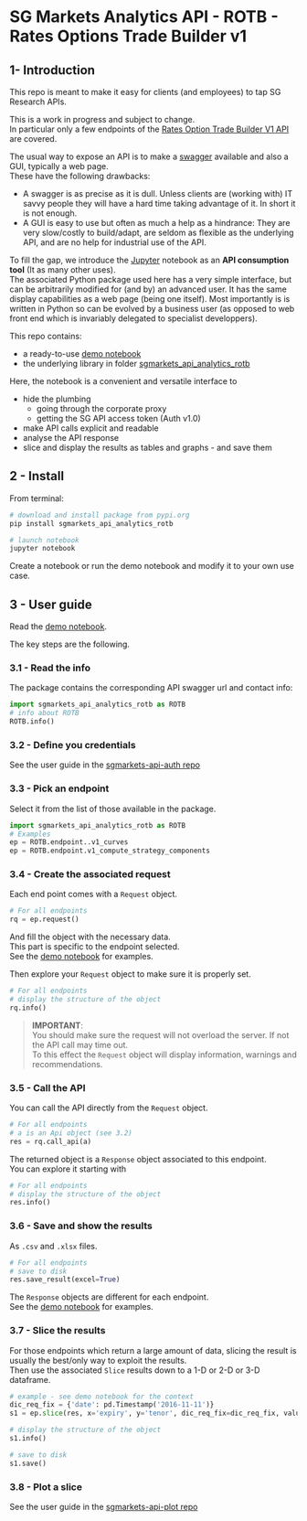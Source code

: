 # SG Markets Analytics API - ROTB - Rates Options Trade Builder v1


## 1- Introduction

This repo is meant to make it easy for clients (and employees) to tap SG Research APIs.  

This is a work in progress and subject to change.  
In particular only a few endpoints of the [Rates Option Trade Builder V1 API](https://analytics-api.sgmarkets.com/rotb/v1/swagger/ui/index) are covered.  

The usual way to expose an API is to make a [swagger](https://swagger.io/) available and also a GUI, typically a web page.  
These have the following drawbacks:
+ A swagger is as precise as it is dull. Unless clients are (working with) IT savvy people they will have a hard time taking advantage of it. In short it is not enough. 
+ A GUI is easy to use but often as much a help as a hindrance: They are very slow/costly to build/adapt, are seldom as flexible as the underlying API, and are no help for industrial use of the API.  

To fill the gap, we introduce the [Jupyter](http://jupyter.org/) notebook as an **API consumption tool** (It as many other uses).  
The associated Python package used here has a very simple interface, but can be arbitrarily modified for (and by) an advanced user. It has the same display capabilities as a web page (being one itself). Most importantly is is written in Python so can be evolved by a business user (as opposed to web front end which is invariably delegated to specialist developpers).


This repo contains:
+ a ready-to-use [demo notebook](http://nbviewer.jupyter.org/urls/gitlab.com/sgmarkets/sgmarkets-api-analytics-rotb/raw/master/demo_sgmarkets_api_analytics_rotb.ipynb)
+ the underlying library in folder [sgmarkets_api_analytics_rotb](https://gitlab.com/sgmarkets/sgmarkets-api-analytics-rotb/tree/master/sgmarkets_api_analytics_rotb)

Here, the notebook is a convenient and versatile interface to
+ hide the plumbing
    + going through the corporate proxy
    + getting the SG API access token (Auth v1.0)
+ make API calls explicit and readable
+ analyse the API response
+ slice and display the results as tables and graphs - and save them


## 2 - Install

From terminal:
```bash
# download and install package from pypi.org
pip install sgmarkets_api_analytics_rotb

# launch notebook
jupyter notebook
```
Create a notebook or run the demo notebook and modify it to your own use case.


## 3 - User guide

Read the [demo notebook](http://nbviewer.jupyter.org/urls/gitlab.com/sgmarkets/sgmarkets-api-analytics-rotb/raw/master/demo_sgmarkets_api_analytics_rotb.ipynb).

The key steps are the following.

### 3.1 - Read the info

The package contains the corresponding API swagger url and contact info:

```python
import sgmarkets_api_analytics_rotb as ROTB
# info about ROTB
ROTB.info()
```

### 3.2 - Define you credentials

See the user guide in the [sgmarkets-api-auth repo](https://gitlab.com/sgmarkets/sgmarkets-api-auth#3-user-guide)


### 3.3 - Pick an endpoint

Select it from the list of those available in the package.  

```python
import sgmarkets_api_analytics_rotb as ROTB
# Examples
ep = ROTB.endpoint..v1_curves
ep = ROTB.endpoint.v1_compute_strategy_components
```

### 3.4 - Create the associated request

Each end point comes with a `Request` object.  

```python
# For all endpoints
rq = ep.request()
```

And fill the object with the necessary data.  
This part is specific to the endpoint selected.  
See the [demo notebook](http://nbviewer.jupyter.org/urls/gitlab.com/sgmarkets/sgmarkets-api-analytics-rotb/raw/master/demo_sgmarkets_api_analytics_rotb.ipynb) for examples.  

Then explore your `Request` object to make sure it is properly set.
```python
# For all endpoints
# display the structure of the object
rq.info()
```

> **IMPORTANT**:  
> You should make sure the request will not overload the server. If not the API call may time out.  
> To this effect the `Request` object will display information, warnings and recommendations.  


### 3.5 - Call the API

You can call the API directly from the `Request` object.  

```python
# For all endpoints
# a is an Api object (see 3.2)
res = rq.call_api(a)
```

The returned object is a `Response` object associated to this endpoint.  
You can explore it starting with

```python
# For all endpoints
# display the structure of the object
res.info()
```

### 3.6 - Save and show the results

As `.csv` and `.xlsx` files.

```python
# For all endpoints
# save to disk
res.save_result(excel=True)
```

The `Response` objects are different for each endpoint.  
See the [demo notebook](http://nbviewer.jupyter.org/urls/gitlab.com/sgmarkets/sgmarkets-api-analytics-rotb/raw/master/demo_sgmarkets_api_analytics_rotb.ipynb) for examples.  


### 3.7 - Slice the results

For those endpoints which return a large amount of data, slicing the result is usually the best/only way to exploit the results.  
Then use the associated `Slice` results down to a 1-D or 2-D or 3-D dataframe.  

```python
# example - see demo notebook for the context
dic_req_fix = {'date': pd.Timestamp('2016-11-11')}
s1 = ep.slice(res, x='expiry', y='tenor', dic_req_fix=dic_req_fix, value='volNormal')

# display the structure of the object
s1.info()

# save to disk
s1.save()
```

### 3.8 - Plot a slice

See the user guide in the [sgmarkets-api-plot repo](https://gitlab.com/sgmarkets/sgmarkets-plot#3-user-guide)
